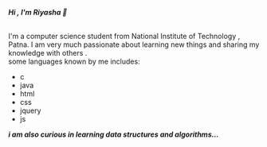 
<b><i> Hi , I'm Riyasha 👋</i></b>
<br>

<br>
I'm a computer science student from National Institute of Technology , Patna.
I am very much passionate about learning new things and sharing my knowledge with others .
<br>
some languages known by me includes:
<ul><li>c</li>

<li>java</li>
<li>html</li>
<li>css</li>
<li>jquery</li>
<li>js</li>
</ul>

<b><i>i am also curious  in learning data structures and algorithms...</i></b>
